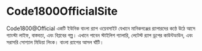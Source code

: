 # Code1800OfficialSite
Code1800@Official একটি ইউনিক বাংলা র‍্যাপ ওয়েবসাইট যেখানে মানিকগঞ্জের র‍্যাপারদের কণ্ঠে উঠে আসে গ্যাংস্টা লাইফ, বাস্তবতা, এবং বিপ্লবের গল্প। এখানে পাবেন স্টাইলিশ গ্যালারি, লেটেস্ট র‍্যাপ ড্রপের কাউন্টডাউন, এবং সরাসরি সোশ্যাল মিডিয়া লিংক। বাংলা র‍্যাপের আসল ঘাঁটি।
